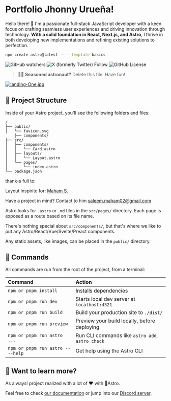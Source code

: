# Portfolio Jhonny Urueña!

Hello there! 👋 I'm a passionate full-stack JavaScript developer with a keen focus on crafting seamless user experiences and driving innovation through technology. **With a solid foundation in React, Next.js, and Astro**, I thrive in both developing new implementations and refining existing solutions to perfection.

```sh
npm create astro@latest -- --template basics
```

![GitHub watchers](https://img.shields.io/github/watchers/jhonnyrra/portfolio-jhonny)
![X (formerly Twitter) Follow](https://img.shields.io/twitter/follow/jhonnyrra)
![GitHub License](https://img.shields.io/github/license/jhonnyrra/portfolio-jhonny)

> 🧑‍🚀 **Seasoned astronaut?** Delete this file. Have fun!

[![landing-One.jpg](https://i.postimg.cc/BnnQ7XCD/landing-One.jpg)](https://postimg.cc/2VgDVjM8)

## 🚀 Project Structure

Inside of your Astro project, you'll see the following folders and files:

```text
/
├── public/
│   └── favicon.svg
    ├── components/
├── src/
│   ├── components/
│   │   └── Card.astro
│   ├── layouts/
│   │   └── Layout.astro
│   └── pages/
│       └── index.astro
└── package.json
```

thank-s full to:

Layout inspirite for: [Maham S.](https://www.behance.net/gallery/144641409/Personal-Portfolio-Web-Design)

Have a project in mind?
Contact to him
saleem.maham02@gmail.com

Astro looks for `.astro` or `.md` files in the `src/pages/` directory. Each page is exposed as a route based on its file name.

There's nothing special about `src/components/`, but that's where we like to put any Astro/React/Vue/Svelte/Preact components.

Any static assets, like images, can be placed in the `public/` directory.

## 🧞 Commands

All commands are run from the root of the project, from a terminal:

| Command                          | Action                                           |
| :--------------------------------| :----------------------------------------------- |
| `npm or pnpm install`            | Installs dependencies                            |
| `npm or pnpm run dev`            | Starts local dev server at `localhost:4321`      |
| `npm or pnpm run build`          | Build your production site to `./dist/`          |
| `npm or pnpm run preview`        | Preview your build locally, before deploying     |
| `npm or pnpm run astro ...`      | Run CLI commands like `astro add`, `astro check` |
| `npm or pnpm run astro -- --help`| Get help using the Astro CLI                     |

## 👀 Want to learn more?

As always! project realized with a lot of ❤ with 🚀Astro.

Feel free to check [our documentation](https://docs.astro.build) or jump into our [Discord server](https://astro.build/chat).
